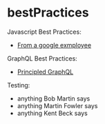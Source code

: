 # bestPractices


Javascript Best Practices:
- [From a google exmployee](https://github.com/ryanmcdermott/clean-code-javascript)

GraphQL Best Practices:
- [Principled GraphQL](https://principledgraphql.com/)

Testing:
- anything Bob Martin says
- anything Martin Fowler says
- anything Kent Beck says
